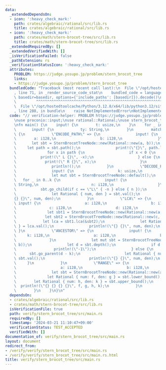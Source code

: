 ```yaml
---
data:
  _extendedDependsOn:
  - icon: ':heavy_check_mark:'
    path: crates/algebraic/rational/src/lib.rs
    title: crates/algebraic/rational/src/lib.rs
  - icon: ':heavy_check_mark:'
    path: crates/math/stern-brocot-tree/src/lib.rs
    title: crates/math/stern-brocot-tree/src/lib.rs
  _extendedRequiredBy: []
  _extendedVerifiedWith: []
  _isVerificationFailed: false
  _pathExtension: rs
  _verificationStatusIcon: ':heavy_check_mark:'
  attributes:
    PROBLEM: https://judge.yosupo.jp/problem/stern_brocot_tree
    links:
    - https://judge.yosupo.jp/problem/stern_brocot_tree
  bundledCode: "Traceback (most recent call last):\n  File \"/opt/hostedtoolcache/Python/3.12.8/x64/lib/python3.12/site-packages/onlinejudge_verify/documentation/build.py\"\
    , line 71, in _render_source_code_stat\n    bundled_code = language.bundle(stat.path,\
    \ basedir=basedir, options={'include_paths': [basedir]}).decode()\n          \
    \         ^^^^^^^^^^^^^^^^^^^^^^^^^^^^^^^^^^^^^^^^^^^^^^^^^^^^^^^^^^^^^^^^^^^^^^^^^^^^^^^^^\n\
    \  File \"/opt/hostedtoolcache/Python/3.12.8/x64/lib/python3.12/site-packages/onlinejudge_verify/languages/rust.py\"\
    , line 288, in bundle\n    raise NotImplementedError\nNotImplementedError\n"
  code: "// verification-helper: PROBLEM https://judge.yosupo.jp/problem/stern_brocot_tree\n\
    \nuse proconio::input;\nuse rational::Rational;\nuse stern_brocot_tree::SternBrocotTreeNode;\n\
    \nfn main() {\n    input! {\n        t: usize,\n    }\n    for _ in 0..t {\n \
    \       input! {\n            ty: String,\n        }\n        match ty.as_str()\
    \ {\n            \"ENCODE_PATH\" => {\n                input! {\n            \
    \        a: i128,\n                    b: i128,\n                }\n         \
    \       let sbt = SternBrocotTreeNode::new(Rational::new(a, b));\n           \
    \     let path = sbt.path();\n                print!(\"{}\", path.len());\n  \
    \              for x in path {\n                    if x < 0 {\n             \
    \           print!(\" L {}\", -x);\n                    } else {\n           \
    \             print!(\" R {}\", x);\n                    }\n                }\n\
    \                println!();\n            }\n            \"DECODE_PATH\" => {\n\
    \                input! {\n                    k: usize,\n                }\n\
    \                let mut sbt = SternBrocotTreeNode::default();\n             \
    \   for _ in 0..k {\n                    input! {\n                        c:\
    \ String,\n                        n: i128,\n                    }\n         \
    \           sbt.go_child(if c == \"L\" { -n } else { n });\n                }\n\
    \                let Rational { num, den } = sbt.val();\n                println!(\"\
    {} {}\", num, den);\n            }\n            \"LCA\" => {\n               \
    \ input! {\n                    a: i128,\n                    b: i128,\n     \
    \               c: i128,\n                    d: i128,\n                }\n  \
    \              let sbt1 = SternBrocotTreeNode::new(Rational::new(a, b));\n   \
    \             let sbt2 = SternBrocotTreeNode::new(Rational::new(c, d));\n    \
    \            let lca = sbt1.lca(&sbt2);\n                let Rational { num, den\
    \ } = lca.val();\n                println!(\"{} {}\", num, den);\n           \
    \ }\n            \"ANCESTOR\" => {\n                input! {\n               \
    \     k: i128,\n                    a: i128,\n                    b: i128,\n \
    \               }\n                let mut sbt = SternBrocotTreeNode::new(Rational::new(a,\
    \ b));\n                let d = sbt.depth();\n                if d < k {\n   \
    \                 println!(\"-1\");\n                } else {\n              \
    \      sbt.go_parent(d - k);\n                    let Rational { num, den } =\
    \ sbt.val();\n                    println!(\"{} {}\", num, den);\n           \
    \     }\n            }\n            \"RANGE\" => {\n                input! {\n\
    \                    a: i128,\n                    b: i128,\n                }\n\
    \                let sbt = SternBrocotTreeNode::new(Rational::new(a, b));\n  \
    \              let Rational { num: f, den: g } = sbt.lower_bound();\n        \
    \        let Rational { num: h, den: k } = sbt.upper_bound();\n              \
    \  println!(\"{} {} {} {}\", f, g, h, k);\n            }\n            _ => unreachable!(),\n\
    \        }\n    }\n}\n"
  dependsOn:
  - crates/algebraic/rational/src/lib.rs
  - crates/math/stern-brocot-tree/src/lib.rs
  isVerificationFile: true
  path: verify/stern_brocot_tree/src/main.rs
  requiredBy: []
  timestamp: '2024-03-21 11:10:47+09:00'
  verificationStatus: TEST_ACCEPTED
  verifiedWith: []
documentation_of: verify/stern_brocot_tree/src/main.rs
layout: document
redirect_from:
- /verify/verify/stern_brocot_tree/src/main.rs
- /verify/verify/stern_brocot_tree/src/main.rs.html
title: verify/stern_brocot_tree/src/main.rs
---
```

